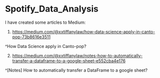 # Spotify_Data_Analysis

I have created some articles to Medium:


1. https://medium.com/@xxtiffanylaw/how-data-science-apply-in-canto-pop-73b8616e3511

^How Data Science apply in Canto-pop?


2. https://medium.com/@xxtiffanylaw/notes-how-to-automatically-transfer-a-dataframe-to-a-google-sheet-e552cba4e176

^[Notes] How to automatically transfer a DataFrame to a google sheet?
